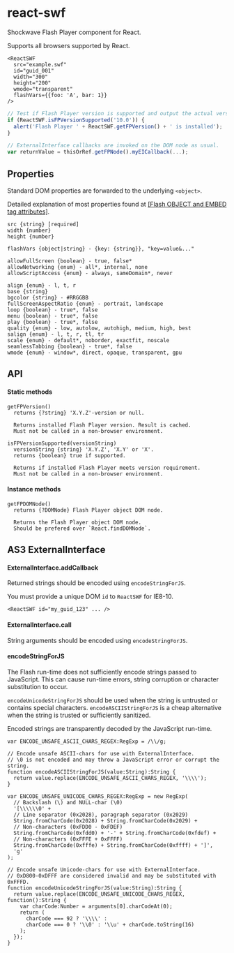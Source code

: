 # react-swf

Shockwave Flash Player component for React.

Supports all browsers supported by React.

```
<ReactSWF
  src="example.swf"
  id="guid_001"
  width="300"
  height="200"
  wmode="transparent"
  flashVars={{foo: 'A', bar: 1}}
/>
```
```js
// Test if Flash Player version is supported and output the actual version.
if (ReactSWF.isFPVersionSupported('10.0')) {
  alert('Flash Player ' + ReactSWF.getFPVersion() + ' is installed');
}
```
```js
// ExternalInterface callbacks are invoked on the DOM node as usual.
var returnValue = thisOrRef.getFPNode().myEICallback(...);
```

## Properties

Standard DOM properties are forwarded to the underlying `<object>`.

Detailed explanation of most properties found at [[Flash OBJECT and EMBED tag attributes]](http://helpx.adobe.com/flash/kb/flash-object-embed-tag-attributes.html).

```
src {string} [required]
width {number}
height {number}
```
```
flashVars {object|string} - {key: {string}}, "key=value&..."
```
```
allowFullScreen {boolean} - true, false*
allowNetworking {enum} - all*, internal, none
allowScriptAccess {enum} - always, sameDomain*, never
```
```
align {enum} - l, t, r
base {string}
bgcolor {string} - #RRGGBB
fullScreenAspectRatio {enum} - portrait, landscape
loop {boolean} - true*, false
menu {boolean} - true*, false
play {boolean} - true*, false
quality {enum} - low, autolow, autohigh, medium, high, best
salign {enum} - l, t, r, tl, tr
scale {enum} - default*, noborder, exactfit, noscale
seamlessTabbing {boolean} - true*, false
wmode {enum} - window*, direct, opaque, transparent, gpu
```

## API

#### Static methods

```
getFPVersion()
  returns {?string} 'X.Y.Z'-version or null.

  Returns installed Flash Player version. Result is cached.
  Must not be called in a non-browser environment.
```
```
isFPVersionSupported(versionString)
  versionString {string} 'X.Y.Z', 'X.Y' or 'X'.
  returns {boolean} true if supported.

  Returns if installed Flash Player meets version requirement.
  Must not be called in a non-browser environment.
```

#### Instance methods

```
getFPDOMNode()
  returns {?DOMNode} Flash Player object DOM node.

  Returns the Flash Player object DOM node.
  Should be prefered over `React.findDOMNode`.
```

## AS3 ExternalInterface

#### ExternalInterface.addCallback

Returned strings should be encoded using `encodeStringForJS`.

You must provide a unique DOM `id` to `ReactSWF` for IE8-10.

```
<ReactSWF id="my_guid_123" ... />
```

#### ExternalInterface.call

String arguments should be encoded using `encodeStringForJS`.

#### encodeStringForJS

The Flash run-time does not sufficiently encode strings passed to JavaScript. This can cause run-time errors, string corruption or character substitution to occur.

`encodeUnicodeStringForJS` should be used when the string is untrusted or contains special characters.
`encodeASCIIStringForJS` is a cheap alternative when the string is trusted or sufficiently sanitized.

Encoded strings are transparently decoded by the JavaScript run-time.

```as3
var ENCODE_UNSAFE_ASCII_CHARS_REGEX:RegExp = /\\/g;

// Encode unsafe ASCII-chars for use with ExternalInterface.
// \0 is not encoded and may throw a JavaScript error or corrupt the string.
function encodeASCIIStringForJS(value:String):String {
  return value.replace(ENCODE_UNSAFE_ASCII_CHARS_REGEX, '\\\\');
}
```
```as3
var ENCODE_UNSAFE_UNICODE_CHARS_REGEX:RegExp = new RegExp(
  // Backslash (\) and NULL-char (\0)
  '[\\\\\\0' +
  // Line separator (0x2028), paragraph separator (0x2029)
  String.fromCharCode(0x2028) + String.fromCharCode(0x2029) +
  // Non-characters (0xFDD0 - 0xFDEF)
  String.fromCharCode(0xfdd0) + '-' + String.fromCharCode(0xfdef) +
  // Non-characters (0xFFFE + 0xFFFF)
  String.fromCharCode(0xfffe) + String.fromCharCode(0xffff) + ']',
  'g'
);

// Encode unsafe Unicode-chars for use with ExternalInterface.
// 0xD800-0xDFFF are considered invalid and may be substituted with 0xFFFD.
function encodeUnicodeStringForJS(value:String):String {
  return value.replace(ENCODE_UNSAFE_UNICODE_CHARS_REGEX, function():String {
    var charCode:Number = arguments[0].charCodeAt(0);
    return (
      charCode === 92 ? '\\\\' :
      charCode === 0 ? '\\0' : '\\u' + charCode.toString(16)
    );
  });
}
```
